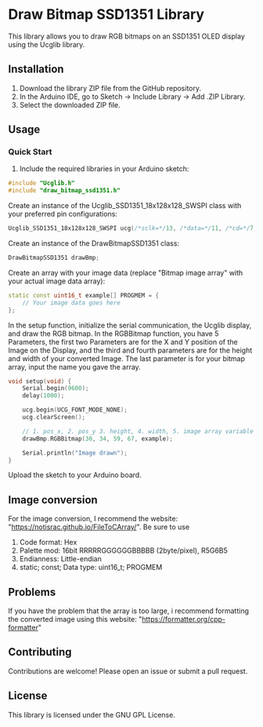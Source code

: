 # Draw Bitmap SSD1351 Library

This library allows you to draw RGB bitmaps on an SSD1351 OLED display using the Ucglib library.

## Installation

1. Download the library ZIP file from the GitHub repository.
2. In the Arduino IDE, go to Sketch -> Include Library -> Add .ZIP Library.
3. Select the downloaded ZIP file.

## Usage

### Quick Start

1. Include the required libraries in your Arduino sketch:

```cpp
#include "Ucglib.h"
#include "draw_bitmap_ssd1351.h"
```
Create an instance of the Ucglib_SSD1351_18x128x128_SWSPI class with your preferred pin configurations:

```cpp
Ucglib_SSD1351_18x128x128_SWSPI ucg(/*sclk=*/13, /*data=*/11, /*cd=*/7, /*cs=*/10, /*reset=*/8);
```
Create an instance of the DrawBitmapSSD1351 class:

```cpp
DrawBitmapSSD1351 drawBmp;
```
Create an array with your image data (replace "Bitmap image array" with your actual image data array):

```cpp
static const uint16_t example[] PROGMEM = {
    // Your image data goes here
};
```
In the setup function, initialize the serial communication, the Ucglib display, and draw the RGB bitmap. In the RGBBitmap function, you have 5 Parameters, the first two Parameters are for the X and Y position of the Image on the Display, and the third and fourth parameters are for the height and width of your converted Image. The last parameter is for your bitmap array, input the name you gave the array. 

```cpp
void setup(void) {
    Serial.begin(9600);
    delay(1000);

    ucg.begin(UCG_FONT_MODE_NONE);
    ucg.clearScreen();

    // 1. pos_x, 2. pos_y 3. height, 4. width, 5. image array variable
    drawBmp.RGBBitmap(30, 34, 59, 67, example);

    Serial.println("Image drawn");
}
```
Upload the sketch to your Arduino board.

## Image conversion
For the image conversion, I recommend the website: "https://notisrac.github.io/FileToCArray/". Be sure to use 
1. Code format: Hex
2. Palette mod: 16bit RRRRRGGGGGGBBBBB (2byte/pixel), R5G6B5
3. Endianness: Little-endian
4. static; const; Data type: uint16_t; PROGMEM

## Problems
If you have the problem that the array is too large, i recommend formatting the converted image using this website: "https://formatter.org/cpp-formatter"

## Contributing
Contributions are welcome! Please open an issue or submit a pull request.

## License
This library is licensed under the GNU GPL License.
